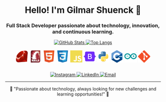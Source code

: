 <h1 align="center">Hello! I'm Gilmar Shuenck 👋</h1>
<h3 align="center">Full Stack Developer passionate about technology, innovation, and continuous learning.</h3>

<div align="center">
  <a href="https://github.com/gshuenck">
    <img height="180em" src="https://github-readme-stats.vercel.app/api?username=gshuenck&show_icons=true&theme=dark&include_all_commits=true&count_private=true" alt="GitHub Stats"/>
    <img height="180em" src="https://github-readme-stats.vercel.app/api/top-langs/?username=gshuenck&layout=compact&langs_count=7&theme=dark" alt="Top Langs"/>
  </a>
</div>

<div style="display: inline_block" align="center"><br>
  <img align="center" alt="Ruby" height="40" width="40" src="https://raw.githubusercontent.com/devicons/devicon/master/icons/ruby/ruby-original.svg" title="Ruby">
  <img align="center" alt="Rails" height="40" width="40" src="https://raw.githubusercontent.com/devicons/devicon/master/icons/rails/rails-original-wordmark.svg" title="Rails">
  <img align="center" alt="HTML5" height="40" width="40" src="https://raw.githubusercontent.com/devicons/devicon/master/icons/html5/html5-original.svg" title="HTML5">
  <img align="center" alt="CSS3" height="40" width="40" src="https://raw.githubusercontent.com/devicons/devicon/master/icons/css3/css3-original.svg" title="CSS3">
  <img align="center" alt="JavaScript" height="40" width="40" src="https://raw.githubusercontent.com/devicons/devicon/master/icons/javascript/javascript-plain.svg" title="JavaScript">
  <img align="center" alt="Bootstrap" height="40" width="40" src="https://raw.githubusercontent.com/devicons/devicon/master/icons/bootstrap/bootstrap-plain.svg" title="Bootstrap">
  <img align="center" alt="Python" height="40" width="40" src="https://raw.githubusercontent.com/devicons/devicon/master/icons/python/python-original.svg" title="Python">
  <img align="center" alt="C++" height="40" width="40" src="https://raw.githubusercontent.com/devicons/devicon/master/icons/cplusplus/cplusplus-original.svg" title="C++">
  <img align="center" alt="Arduino" height="40" width="40" src="https://raw.githubusercontent.com/devicons/devicon/master/icons/arduino/arduino-original.svg" title="Arduino">
  <img align="center" alt="Git" height="40" width="40" src="https://raw.githubusercontent.com/devicons/devicon/master/icons/git/git-original.svg" title="Git">
</div>

##

<div align="center">
  <a href="https://www.instagram.com/gshuenck/" target="_blank">
    <img src="https://img.shields.io/badge/-Instagram-%23E4405F?style=for-the-badge&logo=instagram&logoColor=white" alt="Instagram">
  </a>
  <a href="https://www.linkedin.com/in/gshuenck/" target="_blank">
    <img src="https://img.shields.io/badge/-LinkedIn-%230077B5?style=for-the-badge&logo=linkedin&logoColor=white" alt="LinkedIn">
  </a>
  <a href="mailto:gilshuenck@gmail.com">
    <img src="https://img.shields.io/badge/-Gmail-%23333?style=for-the-badge&logo=gmail&logoColor=white" alt="Email">
  </a>
</div>

---

<div align="center">
  🌟 "Passionate about technology, always looking for new challenges and learning opportunities!" 🌟
</div>
